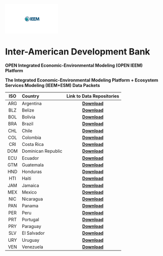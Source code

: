 <img src="media/ieem-logo.png" style="height:1.0in" class="center"/>

# **Inter-American Development Bank**

**OPEN Integrated Economic-Environmental Modeling (OPEN IEEM) Platform**

**The Integrated Economic-Environmental Modeling Platform + Ecosystem Services Modeling (IEEM+ESM) Data Packets**


|  ISO  |   **Country**       |                **Link to Data Repositories**                 | 
| :---: | :---                |                            :---:                             |
|  ARG  | Argentina           | [ **Download** ](https://github.com/Open-IEEM/IEEM-ES-ARG/)  |
|  BLZ  | Belize              | [ **Download** ](https://github.com/Open-IEEM/IEEM-ES-BLZ/)  |
|  BOL  | Bolivia             | [ **Download** ](https://github.com/Open-IEEM/IEEM-ES-BOL/)  |
|  BRA  | Brazil              | [ **Download** ](https://github.com/Open-IEEM/IEEM-ES-BRA/)  |
|  CHL  | Chile               | [ **Download** ](https://github.com/Open-IEEM/IEEM-ES-CHL/)  |
|  COL  | Colombia            | [ **Download** ](https://github.com/Open-IEEM/IEEM-ES-COL/)  |
|  CRI  | Costa Rica          | [ **Download** ](https://github.com/Open-IEEM/IEEM-ES-CRI/)  |
|  DOM  | Dominican Republic  | [ **Download** ](https://github.com/Open-IEEM/IEEM-ES-DOM/)  |
|  ECU  | Ecuador             | [ **Download** ](https://github.com/Open-IEEM/IEEM-ES-ECU/)  |
|  GTM  | Guatemala           | [ **Download** ](https://github.com/Open-IEEM/IEEM-ES-GTM/)  |
|  HND  | Honduras            | [ **Download** ](https://github.com/Open-IEEM/IEEM-ES-HND/)  |
|  HTI  | Haiti               | [ **Download** ](https://github.com/Open-IEEM/IEEM-ES-HTI/)  |
|  JAM  | Jamaica             | [ **Download** ](https://github.com/Open-IEEM/IEEM-ES-JAM/)  |
|  MEX  | Mexico              | [ **Download** ](https://github.com/Open-IEEM/IEEM-ES-MEX/)  |
|  NIC  | Nicaragua           | [ **Download** ](https://github.com/Open-IEEM/IEEM-ES-NIC/)  |
|  PAN  | Panama              | [ **Download** ](https://github.com/Open-IEEM/IEEM-ES-PAN/)  |
|  PER  | Peru                | [ **Download** ](https://github.com/Open-IEEM/IEEM-ES-PER/)  |
|  PRT  | Portugal            | [ **Download** ](https://github.com/Open-IEEM/IEEM-ES-PRT/)  |
|  PRY  | Paraguay            | [ **Download** ](https://github.com/Open-IEEM/IEEM-ES-PRY/)  |
|  SLV  | El Salvador         | [ **Download** ](https://github.com/Open-IEEM/IEEM-ES-SLV/)  |
|  URY  | Uruguay             | [ **Download** ](https://github.com/Open-IEEM/IEEM-ES-URY/)  |
|  VEN  | Venezuela           | [ **Download** ](https://github.com/Open-IEEM/IEEM-ES-VEN/)  |